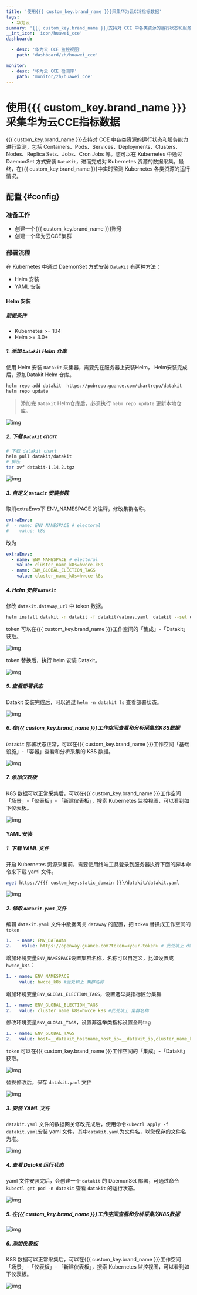 ```yaml
---
title: '使用{{{ custom_key.brand_name }}}采集华为云CCE指标数据'
tags: 
  - 华为云
summary: '{{{ custom_key.brand_name }}}支持对 CCE 中各类资源的运行状态和服务能力进行监测，包括 Containers、Pods、Services、Deployments、Clusters、Nodes、Replica Sets、Jobs、Cron Jobs 等。'
__int_icon: 'icon/huawei_cce'
dashboard:

  - desc: '华为云 CCE 监控视图'
    path: 'dashboard/zh/huawei_cce'

monitor:
  - desc: '华为云 CCE 检测库'
    path: 'monitor/zh/huawei_cce'
---
```


<!-- markdownlint-disable MD025 -->
# 使用{{{ custom_key.brand_name }}}采集华为云CCE指标数据
<!-- markdownlint-enable -->

{{{ custom_key.brand_name }}}支持对 CCE 中各类资源的运行状态和服务能力进行监测，包括 Containers、Pods、Services、Deployments、Clusters、Nodes、Replica Sets、Jobs、Cron Jobs 等。您可以在 Kubernetes 中通过 DaemonSet 方式安装 `DataKit`，进而完成对 Kubernetes 资源的数据采集。最终，在{{{ custom_key.brand_name }}}中实时监测 Kubernetes 各类资源的运行情况。

## 配置 {#config}

### 准备工作

- 创建一个{{{ custom_key.brand_name }}}账号
- 创建一个华为云CCE集群

### 部署流程

在 Kubernetes 中通过 DaemonSet 方式安装 `DataKit` 有两种方法：

- Helm 安装
- YAML 安装

#### **Helm 安装**

##### **前提条件**

- Kubernetes >= 1.14
- Helm >= 3.0+

##### 1. 添加 `Datakit` Helm 仓库

使用 Helm 安装 `Datakit` 采集器，需要先在服务器上安装Helm， Helm安装完成后，添加Datakit Helm 仓库。

```Bash
helm repo add datakit  https://pubrepo.guance.com/chartrepo/datakit 
helm repo update
```

> 添加完 `Datakit` Helm仓库后，必须执行 `helm repo update` 更新本地仓库。

![img](imgs/cce_im01.png)

##### 2. 下载 `Datakit` chart

```Bash
# 下载 datakit chart
helm pull datakit/datakit
# 解压 
tar xvf datakit-1.14.2.tgz
```

![img](imgs/cce_im02.png)

##### 3. 自定义 `Datakit` 安装参数

取消extraEnvs下 ENV_NAMESPACE 的注释，修改集群名称。

```YAML
extraEnvs:
#  - name: ENV_NAMESPACE # electoral
#    value: k8s
```

改为

```YAML
extraEnvs:
  - name: ENV_NAMESPACE # electoral
    value: cluster_name_k8s=hwcce-k8s
  - name: ENV_GLOBAL_ELECTION_TAGS
    value: cluster_name_k8s=hwcce-k8s
```

##### 4. Helm 安装 `Datakit`

修改 `datakit.dataway_url` 中 token 数据。

```Bash
helm install datakit -n datakit -f datakit/values.yaml  datakit --set datakit.dataway_url="https://openway.guance.com?token=tkn_1661b3cb5fc442719eae064edb979b5d" --create-namespace
```

token 可以在{{{ custom_key.brand_name }}}工作空间的「集成」-「Datakit」获取。

![img](imgs/cce_im03.png)

token 替换后，执行 helm 安装 Datakit。

![img](imgs/cce_im04.png)

##### 5. 查看部署状态

Datakit 安装完成后，可以通过 `helm -n datakit ls` 查看部署状态。

![img](imgs/cce_im05.png)

##### 6. 在{{{ custom_key.brand_name }}}工作空间查看和分析采集的K8S数据

`DataKit` 部署状态正常，可以在{{{ custom_key.brand_name }}}工作空间「基础设施」-「容器」查看和分析采集的 K8S 数据。

![img](imgs/cce_im06.png)

##### 7. 添加仪表板

K8S 数据可以正常采集后，可以在{{{ custom_key.brand_name }}}工作空间 「场景」-「仪表板」-  「新建仪表板」，搜索 Kubernetes 监控视图，可以看到如下仪表板。

![img](imgs/cce_im07.png)

#### YAML 安装

##### 1. 下载 YAML 文件

开启 Kubernetes 资源采集前，需要使用终端工具登录到服务器执行下面的脚本命令来下载 yaml 文件。

```Bash
wget https://{{{ custom_key.static_domain }}}/datakit/datakit.yaml
```

![img](imgs/cce_im08.png)

##### 2. 修改 `datakit.yaml` 文件

编辑 `datakit.yaml` 文件中数据网关 `dataway` 的配置，把 `token` 替换成工作空间的 `token`

``` yaml
1.  - name: ENV_DATAWAY
2.    value: https://openway.guance.com?token=<your-token> # 此处填上 dataway 真实地址
```

增加环境变量`ENV_NAMESPACE`设置集群名称，名称可以自定义，比如设置成`hwcce_k8s`：

``` yaml
1. - name: ENV_NAMESPACE 
     value: hwcce_k8s #此处填上 集群名称
```

增加环境变量`ENV_GLOBAL_ELECTION_TAGS`，设置选举类指标区分集群

``` yaml
1. - name: ENV_GLOBAL_ELECTION_TAGS
2.   value: cluster_name_k8s=hwcce_k8s #此处填上 集群名称
```

修改环境变量`ENV_GLOBAL_TAGS`，设置非选举类指标设置全局tag

``` yaml
1. - name: ENV_GLOBAL_TAGS
2.   value: host=__datakit_hostname,host_ip=__datakit_ip,cluster_name_k8s=hwcce_k8s #此处新增填上cluster_name_k8s 集群名称
```

`token` 可以在{{{ custom_key.brand_name }}}工作空间的「集成」-「Datakit」获取。

![img](imgs/cce_im09.png)

替换修改后，保存 `datakit.yaml` 文件

![img](imgs/cce_im10.png)



##### 3. 安装 YAML 文件

`datakit.yaml` 文件的数据网关修改完成后，使用命令`kubectl apply -f datakit.yaml`安装 yaml 文件，其中`datakit.yaml`为文件名，以您保存的文件名为准。

![img](imgs/cce_im11.png)

##### 4. 查看 Datakit 运行状态

yaml 文件安装完后，会创建一个 `datakit` 的 DaemonSet 部署，可通过命令 `kubectl get pod -n datakit` 查看 `datakit` 的运行状态。

![img](imgs/cce_im12.png)

##### 5. 在{{{ custom_key.brand_name }}}工作空间查看和分析采集的K8S数据

![img](imgs/cce_im06.png)

##### 6. 添加仪表板

K8S 数据可以正常采集后，可以在{{{ custom_key.brand_name }}}工作空间 「场景」-「仪表板」- 「新建仪表板」，搜索 Kubernetes 监控视图，可以看到如下仪表板。

![img](imgs/cce_im07.png)
